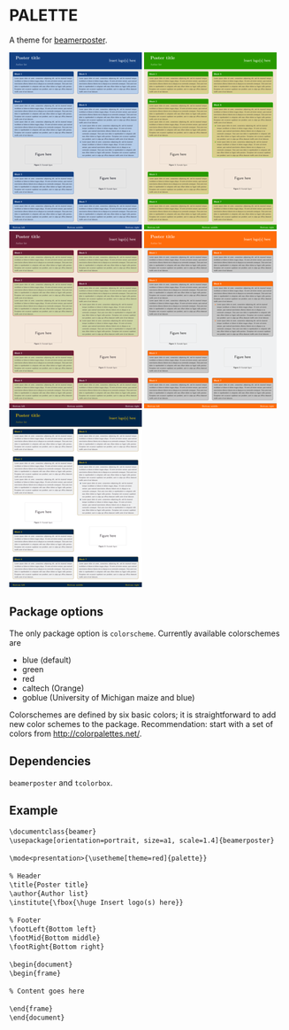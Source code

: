 # PALETTE

A theme for [beamerposter](https://www.ctan.org/pkg/beamerposter).

[![](samples/ex-blue-small.png)](samples/ex-blue.pdf) [![](samples/ex-green-small.png)](samples/ex-green.pdf) [![](samples/ex-red-small.png)](samples/ex-red.pdf) [![](samples/ex-caltech-small.png)](samples/ex-caltech.pdf) [![](samples/ex-goblue-small.png)](samples/ex-goblue.pdf)


## Package options

The only package option is ```colorscheme```. Currently available colorschemes are

 - blue (default)
 - green
 - red
 - caltech (Orange)
 - goblue (University of Michigan maize and blue)

Colorschemes are defined by six basic colors; it is straightforward to add new color schemes to the package. Recommendation: start with a set of colors from http://colorpalettes.net/.

## Dependencies

```beamerposter``` and ```tcolorbox```.

## Example

```
\documentclass{beamer}
\usepackage[orientation=portrait, size=a1, scale=1.4]{beamerposter}

\mode<presentation>{\usetheme[theme=red]{palette}}

% Header
\title{Poster title}
\author{Author list}
\institute{\fbox{\huge Insert logo(s) here}}
 
% Footer
\footLeft{Bottom left}
\footMid{Bottom middle}
\footRight{Bottom right}

\begin{document}
\begin{frame}

% Content goes here

\end{frame}
\end{document}
```
